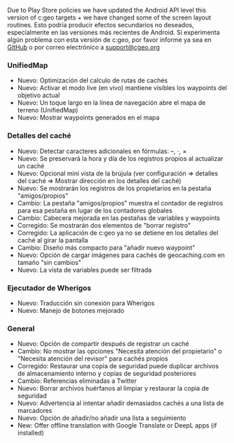 Due to Play Store policies we have updated the Android API level this version of c:geo targets + we have changed some of the screen layout routines. Esto podría producir efectos secundarios no deseados, especialmente en las versiones más recientes de Android. Si experimenta algún problema con esta versión de c:geo, por favor informe ya sea en [GitHub](https://github.com/cgeo/cgeo) o por correo electrónico a [support@cgeo.org](mailto:support@cgeo.org)

### UnifiedMap
- Nuevo: Optimización del calculo de rutas de cachés
- Nuevo: Activar el modo live (en vivo) mantiene visibles los waypoints del objetivo actual
- Nuevo: Un toque largo en la línea de navegación abre el mapa de terreno (UnifiedMap)
- Nuevo: Mostrar waypoints generados en el mapa

### Detalles del caché
- Nuevo: Detectar caracteres adicionales en fórmulas: –, ⋅, ×
- Nuevo: Se preservará la hora y día de los registros propios al actualizar un caché
- Nuevo: Opcional mini vista de la brújula (ver configuración => detalles del caché => Mostrar dirección en los detalles del caché)
- Nuevo: Se mostrarán los registros de los propietarios en la pestaña "amigos/propios"
- Cambio: La pestaña "amigos/propios" muestra el contador de registros para esa pestaña en lugar de los contadores globales
- Cambio: Cabecera mejorada en las pestañas de variables y waypoints
- Corregido: Se mostrarán dos elementos de "borrar registro"
- Corregido: La aplicación de c:geo ya no se detiene en los detalles del caché al girar la pantalla
- Cambio: Diseño más compacto para "añadir nuevo waypoint"
- Nuevo: Opción de cargar imágenes para cachés de geocaching.com en tamaño "sin cambios"
- Nuevo: La vista de variables puede ser filtrada

### Ejecutador de Wherigos
- Nuevo: Traducción sin conexión para Wherigos
- Nuevo: Manejo de botones mejorado

### General
- Nuevo: Opción de compartir después de registrar un caché
- Cambio: No mostrar las opciones "Necesita atención del propietario" o "Necesita atención del revisor" para cachés propios
- Corregido: Restaurar una copia de seguridad puede duplicar archivos de almacenamiento interno y copias de seguridad posteriores
- Cambio: Referencias eliminadas a Twitter
- Nuevo: Borrar archivos huérfanos al limpiar y restaurar la copia de seguridad
- Nuevo: Advertencia al intentar añadir demasiados cachés a una lista de marcadores
- Nuevo: Opción de añadir/no añadir una lista a seguimiento
- New: Offer offline translation with Google Translate or DeepL apps (if installed)
